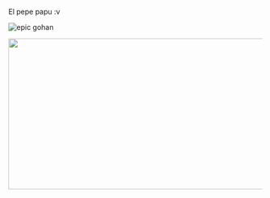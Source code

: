 El pepe papu :v

![epic gohan](https://pbs.twimg.com/media/F_LELrPaoAAJdsk.jpg)

<img src="https://pbs.twimg.com/media/F_LELrPaoAAJdsk.jpg" width="900" height="300" />